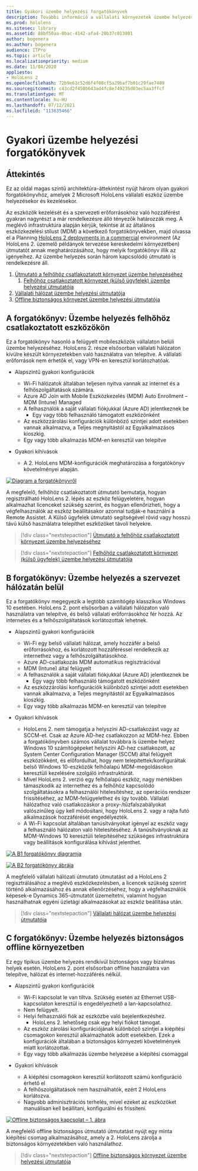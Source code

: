 ```yaml
---
title: Gyakori üzembe helyezési forgatókönyvek
description: További információ a vállalati környezetek üzembe helyezéséről és HoloLens, beleértve az infrastruktúrát, a Azure Active Directory és a mobileszköz-kezelésről.
ms.prod: hololens
ms.sitesec: library
ms.assetid: 88bf50aa-0bac-4142-afa4-20b37c013001
author: bogenera
ms.author: bogenera
audience: ITPro
ms.topic: article
ms.localizationpriority: medium
ms.date: 11/04/2020
appliesto:
- HoloLens 2
ms.openlocfilehash: 72b9e61c52d6f4f08cf5a29baf7b01c29fae7489
ms.sourcegitcommit: c43cd2f450b643ad4fc8e749235d03ec5aa3ffcf
ms.translationtype: MT
ms.contentlocale: hu-HU
ms.lasthandoff: 07/12/2021
ms.locfileid: "113635466"
---
```

# <a name="common-deployment-scenarios"></a>Gyakori üzembe helyezési forgatókönyvek

## <a name="overview"></a>Áttekintés

Ez az oldal magas szintű architektúra-áttekintést nyújt három olyan gyakori forgatókönyvhöz, amelyek 2 Microsoft HoloLens vállalati eszköz üzembe helyezésekor és kezelésekor.

Az eszközök kezelését és a szervezeti erőforrásokhoz való hozzáférést gyakran nagyrészt a már rendelkezésre álló tényezők határozzák meg. A meglévő infrastruktúra alapján kérjük, tekintse át az általános eszközkezelési stílust (MDM) a következő forgatókönyvekben, majd olvassa el a Planning [HoloLens 2 deployments in a commercial](hololens-core-components.md) environment (Az HoloLens 2. üzemelő példányok tervezése kereskedelmi környezetben) útmutatót annak meghatározásához, hogy melyik forgatókönyv illik az igényeihez. Az üzembe helyezés során három kapcsolódó útmutató is rendelkezésre áll.


 1. [Útmutató a felhőhöz csatlakoztatott környezet üzembe helyezéséhez](hololens2-cloud-connected-overview.md)
     1. [Felhőhöz csatlakoztatott környezet (külső ügyfelek) üzembe helyezési útmutatója](hololens2-deployment-guide.md)
 1. [Vállalati hálózat üzembe helyezési útmutatója](hololens2-corp-connected-overview.md)
 1. [Offline biztonságos környezet üzembe helyezési útmutatója](hololens-common-scenarios-offline-secure.md)

## <a name="scenario-a-deploy-to-cloud-connected-devices"></a>A forgatókönyv: Üzembe helyezés felhőhöz csatlakoztatott eszközökön

Ez a forgatókönyv hasonló a felügyelt mobileszközök vállalaton belüli üzembe helyezéséhez. HoloLens 2. része elsősorban vállalati hálózaton kívülre készült környezetekben való használatra van telepítve. A vállalati erőforrások nem érhetők el, vagy VPN-en keresztül korlátozhatóak. 
 * Alapszintű gyakori konfigurációk
   * Wi-Fi hálózatok általában teljesen nyitva vannak az internet és a felhőszolgáltatások számára.
   * Azure AD Join with Mobile Eszközkezelés (MDM) Auto Enrollment – MDM (Intune) Managed
   * A felhasználók a saját vállalati fiókjukkal (Azure AD) jelentkeznek be
     * Egy vagy több felhasználó támogatott eszközönként
   * Az eszközzárolási konfigurációk különböző szintjei adott esetekben vannak alkalmazva, a Teljes megnyitástól az Egyalkalmazásos kioszkig.
   * Egy vagy több alkalmazás MDM-en keresztül van telepítve

* Gyakori kihívások
   * A 2. HoloLens MDM-konfigurációk meghatározása a forgatókönyv követelményei alapján.

[![Diagram a forgatókönyvről ](images/deployment-guides-revised-scenario-a.png)](images/deployment-guides-revised-scenario-a.png#lightbox)

A megfelelő, felhőhöz csatlakoztatott útmutató bemutatja, hogyan regisztrálható HoloLens 2. lépés az eszköz felügyeletére, hogyan alkalmazhat licenceket szükség szerint, és hogyan ellenőrizheti, hogy a végfelhasználók az eszköz beállításakor azonnal tudják-e használni a Remote Assistet. A Külső ügyfelek útmutató segítségével rövid vagy hosszú távú külső használatra telepíthet eszközöket távoli helyekre.

> [!div class="nextstepaction"]
> [Útmutató a felhőhöz csatlakoztatott környezet üzembe helyezéséhez](hololens2-cloud-connected-overview.md)

> [!div class="nextstepaction"]
> [Felhőhöz csatlakoztatott környezet (külső ügyfelek) üzembe helyezési útmutatója](hololens2-deployment-guide.md)

## <a name="scenario-b-deploy-inside-your-organizations-network"></a>B forgatókönyv: Üzembe helyezés a szervezet hálózatán belül

Ez a forgatókönyv megegyezik a legtöbb számítógép klasszikus Windows 10 esetében. HoloLens 2. pont elsősorban a vállalati hálózaton való használatra van telepítve, és belső vállalati erőforrásokhoz fér hozzá. Az internetes és a felhőszolgáltatások korlátozottak lehetnek. 

 * Alapszintű gyakori konfigurációk
   * Wi-Fi egy belső vállalati hálózat, amely hozzáfér a belső erőforrásokhoz, és korlátozott hozzáféréssel rendelkezik az internethez vagy a felhőszolgáltatásokhoz.
   * Azure AD-csatlakozás MDM automatikus regisztrációval
   * MDM (Intune) által felügyelt
   * A felhasználók a saját vállalati fiókjukkal (Azure AD) jelentkeznek be
     * Egy vagy több felhasználó támogatott eszközönként
   * Az eszközzárolási konfigurációk különböző szintjei adott esetekben vannak alkalmazva, a Teljes megnyitástól az Egyalkalmazásos kioszkig.
   * Egy vagy több alkalmazás MDM-en keresztül van telepítve

 * Gyakori kihívások
   * HoloLens 2. nem támogatja a helyszíni AD-csatlakozást vagy az SCCM-et. Csak az Azure AD-hez csatlakozzon az MDM-hez. Ebben a forgatókönyvben számos vállalat továbbra is üzembe helyez Windows 10 számítógépeket helyszíni AD-hez csatlakozott, az System Center Configuration Manager (SCCM) által felügyelt eszközökként, és előfordulhat, hogy nem telepítettek/konfiguráltak belső Windows 10-eszközök felhőalapú MDM-megoldásokon keresztüli kezelésére szolgáló infrastruktúrát.
   * Mivel HoloLens 2. verzió egy felhőalapú eszköz, nagy mértékben támaszkodik az internethez és a felhőhöz kapcsolódó szolgáltatásokra a felhasználói hitelesítéshez, az operációs rendszer frissítéséhez, az MDM-felügyelethez és így tovább. Vállalati hálózathoz való csatlakozáskor a proxy-/tűzfalszabályokat valószínűleg úgy kell módosítani, hogy HoloLens 2. vagy a rajta futó alkalmazások hozzáférését engedélyezték.
   * A Wi-Fi kapcsolat általában tanúsítványokat igényel az eszköz vagy a felhasználó hálózaton való hitelesítéséhez. A tanúsítványoknak az MDM-Windows 10 keresztüli telepítéséhez szükséges infrastruktúra vagy beállítások konfigurálása kihívást jelenthet.

[![A B1 forgatókönyv diagramja ](images/deployment-guides-revised-scenario-b-01-1.png)](images/deployment-guides-revised-scenario-b-01-1.png#lightbox)

[![A B2 forgatókönyv ábrája ](images/deployment-guides-revised-scenario-b-02-1.png)](images/deployment-guides-revised-scenario-b-02-1.png#lightbox)

A megfelelő vállalati hálózati útmutató útmutatást ad a HoloLens 2 regisztrálásához a meglévő eszközkezelésben, a licencek szükség szerint történő alkalmazásához és annak ellenőrzéséhez, hogy a végfelhasználók képesek-e Dynamics 365-útmutatót üzemeltetni, valamint hogyan használhatnak egyéni üzletági alkalmazásokat az eszköz beállítása után.

> [!div class="nextstepaction"]
> [Vállalati hálózat üzembe helyezési útmutatója](hololens2-corp-connected-overview.md)

## <a name="scenario-c-deploy-in-secure-offline-environment"></a>C forgatókönyv: Üzembe helyezés biztonságos offline környezetben

Ez egy tipikus üzembe helyezés rendkívül biztonságos vagy bizalmas helyek esetén. HoloLens 2. pont elsősorban offline használatra van telepítve, hálózat és internet-hozzáférés nélkül. 
 * Alapszintű gyakori konfigurációk
   * Wi-Fi kapcsolat le van tiltva. Szükség esetén az Ethernet USB-kapcsolaton keresztül is engedélyezhető a lan-kapcsolathoz.
   * Nem felügyelt.
   * Helyi felhasználói fiók az eszközbe való bejelentkezéshez.
     * HoloLens 2. lehetőség csak egy helyi fiókot támogat.
   * Az eszköz zárolási konfigurációjának különböző szintjei a kiépítési csomagokon keresztül alkalmazhatók adott esetekben. Ezek a konfigurációk általában a biztonságos környezeti követelmények miatt korlátozottak.
   * Egy vagy több alkalmazás üzembe helyezése a kiépítési csomaggal

 * Gyakori kihívások
   * A kiépítési csomagokon keresztül korlátozott számú konfiguráció érhető el
   * A felhőszolgáltatások nem használhatók, ezért 2 HoloLens korlátozva.
   * Nagyobb adminisztrációs terhelés, mivel ezeket az eszközöket manuálisan kell beállítani, konfigurálni és frissíteni.

[![Offline biztonságos kapcsolat – 1. ábra ](images/deployment-guides-revised-scenario-c-01.png)](images/deployment-guides-revised-scenario-c-01.png#lightbox)

A megfelelő offline biztonságos útmutató útmutatást nyújt egy minta kiépítési csomag alkalmazásához, amely a 2. HoloLens zárolja a biztonságos környezetekben való használathoz.

> [!div class="nextstepaction"]
> [Offline biztonságos környezet üzembe helyezési útmutatója](hololens-common-scenarios-offline-secure.md)


